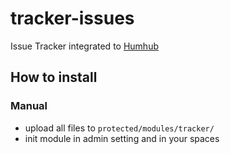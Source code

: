 # tracker-issues

Issue Tracker integrated to [Humhub](https://github.com/humhub/humhub)

## How to install
### Manual
- upload all files to `protected/modules/tracker/`
- init module in admin setting and in your spaces
